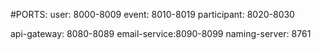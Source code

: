 #PORTS:
user: 8000-8009
event: 8010-8019
participant: 8020-8030

api-gateway: 8080-8089
email-service:8090-8099
naming-server: 8761